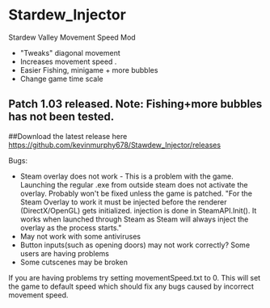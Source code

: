 # Stardew_Injector
Stardew  Valley Movement Speed Mod

* "Tweaks" diagonal movement
* Increases movement speed .
* Easier Fishing, minigame + more bubbles
* Change game time scale

## Patch 1.03 released. Note: Fishing+more bubbles has not been tested.
##Download the latest release here https://github.com/kevinmurphy678/Stawdew_Injector/releases 

Bugs:

* Steam overlay does not work - This is a problem with the game. Launching the regular .exe from outside steam does not activate the overlay. Probably won't be fixed unless the game is patched. "For the Steam Overlay to work it must be injected before the renderer (DirectX/OpenGL) gets initialized. injection is done in SteamAPI.Init(). It works when launched through Steam as Steam will always inject the overlay as the process starts."
* May not work with some antiviruses
* Button inputs(such as opening doors) may not work correctly? Some users are having problems
* Some cutscenes may be broken

If you are having problems try setting movementSpeed.txt to 0. This will set the game to default speed which should fix any bugs caused by incorrect movement speed.
